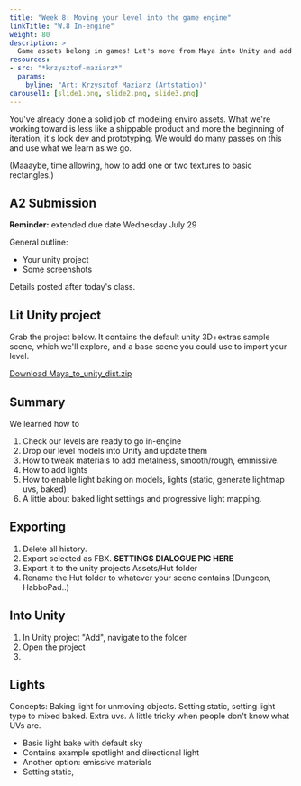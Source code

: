 ```yaml
---
title: "Week 8: Moving your level into the game engine"
linkTitle: "W.8 In-engine"
weight: 80
description: >
  Game assets belong in games! Let's move from Maya into Unity and add some lighting.
resources:
- src: "*krzysztof-maziarz*"
  params:
    byline: "Art: Krzysztof Maziarz (Artstation)"
carousel1: [slide1.png, slide2.png, slide3.png]
---
```

You've already done a solid job of modeling enviro assets.
What we're working toward is less like a shippable product and more the beginning of iteration, it's look dev and prototyping. We would do many passes on this and use what we learn as we go.

(Maaaybe, time allowing, how to add one or two textures to basic rectangles.)

## A2 Submission

**Reminder:** extended due date Wednesday July 29

General outline:
* Your unity project
* Some screenshots

Details posted after today's class. 

## Lit Unity project

Grab the project below. It contains the default unity 3D+extras sample scene, which we'll explore, and a base scene you could use to import your level.

<a class="btn btn-lg btn-primary mr-3 mb-4" href="Maya_to_unity_dist.zip" target="_blank">Download Maya_to_unity_dist.zip<i class="fas fa-arrow-alt-circle-right ml-2"></i></a>

## Summary
We learned how to

1. Check our levels are ready to go in-engine
2. Drop our level models into Unity and update them
3. How to tweak materials to add metalness, smooth/rough, emmissive.
4. How to add lights
5. How to enable light baking on models, lights (static, generate lightmap uvs, baked) 
6. A little about baked light settings and progressive light mapping.

## Exporting

1. Delete all history.
2. Export selected as FBX.
**SETTINGS DIALOGUE PIC HERE**
3. Export it to the unity projects Assets/Hut folder
4. Rename the Hut folder to whatever your scene contains (Dungeon, HabboPad..)

## Into Unity
1. In Unity project "Add", navigate to the folder
2. Open the project
2. 

## Lights

Concepts: Baking light for unmoving objects. Setting static, setting light type to mixed baked. Extra uvs. A little tricky when people don't know what UVs are.

* Basic light bake with default sky
* Contains example spotlight and directional light
* Another option: emissive materials
* Setting static, 

##